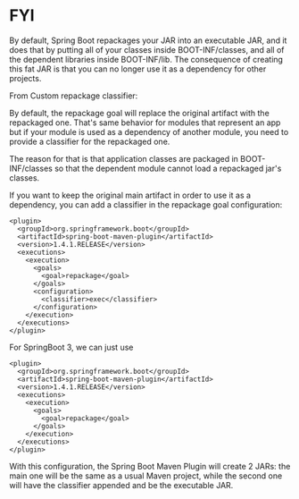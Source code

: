# FYI

By default, Spring Boot repackages your JAR into an executable JAR, and it does that by putting all of your classes inside BOOT-INF/classes, and all of the dependent libraries inside BOOT-INF/lib. The consequence of creating this fat JAR is that you can no longer use it as a dependency for other projects.

From Custom repackage classifier:

By default, the repackage goal will replace the original artifact with the repackaged one. That's same behavior for modules that represent an app but if your module is used as a dependency of another module, you need to provide a classifier for the repackaged one.

The reason for that is that application classes are packaged in BOOT-INF/classes so that the dependent module cannot load a repackaged jar's classes.

If you want to keep the original main artifact in order to use it as a dependency, you can add a classifier in the repackage goal configuration:

```
<plugin>
  <groupId>org.springframework.boot</groupId>
  <artifactId>spring-boot-maven-plugin</artifactId>
  <version>1.4.1.RELEASE</version>
  <executions>
    <execution>
      <goals>
        <goal>repackage</goal>
      </goals>
      <configuration>
        <classifier>exec</classifier>
      </configuration>
    </execution>
  </executions>
</plugin>
```

For SpringBoot 3, we can just use

```
<plugin>
  <groupId>org.springframework.boot</groupId>
  <artifactId>spring-boot-maven-plugin</artifactId>
  <version>1.4.1.RELEASE</version>
  <executions>
    <execution>
      <goals>
        <goal>repackage</goal>
      </goals>
    </execution>
  </executions>
</plugin>
```

With this configuration, the Spring Boot Maven Plugin will create 2 JARs: the main one will be the same as a usual Maven project, while the second one will have the classifier appended and be the executable JAR.
